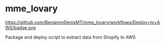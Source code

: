# mme_lovary
https://github.com/BenjaminDenisMT/mme_lovary/workflows/Deploy+to+AWS/badge.svg

Package and deploy script to extract data from Shopify to AWS
